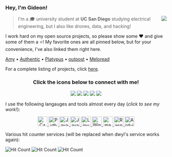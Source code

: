 ### Hey, I'm Gideon! <img src="https://cultofthepartyparrot.com/parrots/hd/opensourceparrot.gif" height="16px"/>

<img src="https://github-readme-stats.vercel.app/api?username=gideontong&show_icons=true&hide_border=true" align="right"/>

> I'm a 🎓 university student at **UC San Diego** studying electrical engineering, but I also like drones, data, and hacking!

I work hard on my open source projects, so please show some :heart: and give some of them a :star:! My favorite ones are all pinned below, but for your convenience, I've also linked them right here.

[Amy](https://www.github.com/gideontong/Amy) • [Authentic](https://www.github.com/gideontong/Authentic) • [Platypus](https://www.github.com/gideontong/Platypus) • [outpost](https://www.github.com/gideontong/outpost) • [Meloread](https://www.github.com/gideontong/Meloread)

For a complete listing of projects, click [here](https://me.gideontong.com).

<h3 align="center">
    Click the icons below to connect with me!
</h3>

<p align="center">
    <a href="https://gideontong.com" target="_blank"><img src="https://img.icons8.com/bubbles/50/000000/domain.png"/></a>
    <a href="https://www.linkedin.com/in/gideontong" target="_blank"><img src="https://img.icons8.com/bubbles/50/000000/linkedin.png"/></a>
    <a href="https://twitter.com/gideontong" target="_blank"><img src="https://img.icons8.com/bubbles/50/000000/twitter.png"/></a>
    <a href="https://youtube.com/funnygid123" target="_blank"><img src="https://img.icons8.com/bubbles/50/000000/youtube.png"/></a>
    <a href="https://patreon.com/gideontong" target="_blank"><img src="https://img.icons8.com/bubbles/50/000000/patreon.png"/></a>
</p>

I use the following langauges and tools almost every day (*click to see my work!*):

<p align="center">
  <a href="https://github.com/gideontong?tab=repositories&q=&type=&language=c">
    <img src="https://img.icons8.com/ios/50/000000/c-plus-plus-logo.png" alt="C++" width="30px"/>
  </a>
  <a href="https://github.com/gideontong?tab=repositories&q=&type=&language=python">
    <img src="https://img.icons8.com/ios/50/000000/python.png" alt="Python" width="30px"/>
  </a>
  <a href="https://github.com/gideontong?tab=repositories&q=&type=&language=javascript">
    <img src="https://img.icons8.com/ios/50/000000/javascript.png" alt="Javascript" width="30px"/>
  </a>
  <a href="https://github.com/gideontong?tab=repositories&q=&type=&language=java">
    <img src="https://img.icons8.com/ios/50/000000/java-coffee-cup-logo.png" alt="Java" width="30px"/>
  </a>
  <a href="https://github.com/gideontong?tab=repositories&q=&type=&language=shell">
    <img src="https://img.icons8.com/ios/64/000000/linux.png" alt="Linux" width="30px"/>
  </a>
  <a href="https://github.com/gideontong/TI-Tools">
    <img src="https://img.icons8.com/ios/50/000000/windows-logo.png" alt="Windows" width="30px"/>
  </a>
  <a href="https://github.com/gideontong/config">
    <img src="https://img.icons8.com/ios/80/000000/mac-os.png" alt="macOS" width="30px"/>
  </a>
  <a href="https://me.gideontong.com">
    <img src="https://img.icons8.com/ios/50/000000/raspberry-pi.png" alt="Raspberry Pi" width="30px"/>
  </a>
  <a href="https://me.gideontong.com">
    <img src="https://img.icons8.com/ios/32/000000/arduino.png" alt="Arduino" width="30px"/>
  </a>
</p>

<!--
<details>
    <summary><b>Expandable content.</b></summary>
</details>
-->

Various hit counter services (will be replaced when dwyl's service works again):

![Hit Count](http://hits.dwyl.com/gideontong/gideontong.svg) ![Hit Count](https://hits.seeyoufarm.com/api/count/incr/badge.svg?url=https%3A%2F%2Fgithub.com%2Fgideontong%2Fgideontong) ![Hit Count](https://visitor-badge.laobi.icu/badge?page_id=gideontong.gideontong)